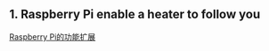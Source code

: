 ## 1. Raspberry Pi enable a heater to follow you
[Raspberry Pi的功能扩展](https://www.tomshardware.com/reviews/raspberry-pi-gpio-pinout,6122.html)